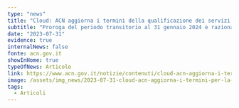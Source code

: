 ```yaml
---
type: "news"
title: "Cloud: ACN aggiorna i termini della qualificazione dei servizi per la Pubblica Amministrazione"
subtitle: "Proroga del periodo transitorio al 31 gennaio 2024 e razionalizzazione dei livelli minimi richiesti per le infrastrutture e i servizi cloud per la PA"
date: "2023-07-31"
evidence: true
internalNews: false
fonte: acn.gov.it
showInHome: true
typeOfNews: Articolo
link: https://www.acn.gov.it/notizie/contenuti/cloud-acn-aggiorna-i-termini-della-qualificazione-dei-servizi-per-la-pubblica-amministrazione
image: /assets/img_news/2023-07-31-cloud-acn-aggiorna-i-termini-per-la-qualificazione-dei-servizi-per-la-pubblica-amministrazione.webp
tags:
  - Articoli
---
```

